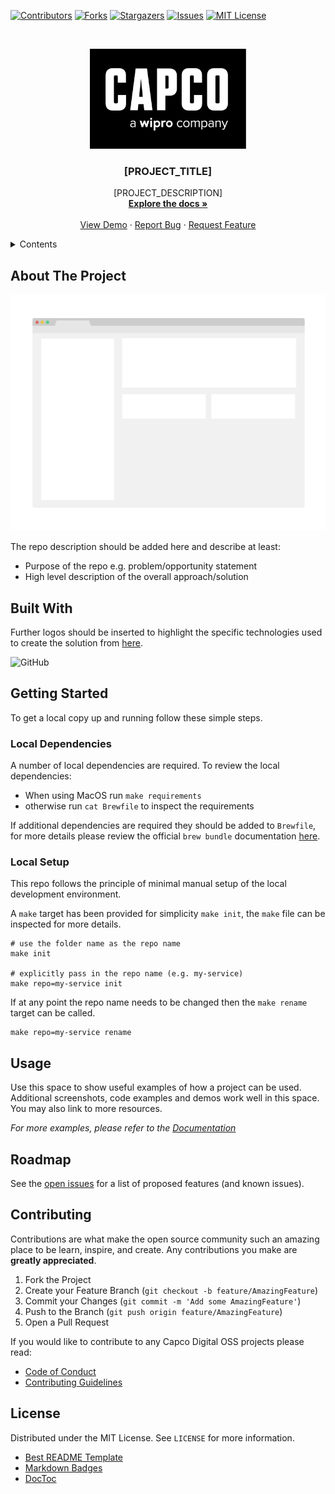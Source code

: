 [![Contributors][contributors-shield]][contributors-url]
[![Forks][forks-shield]][forks-url]
[![Stargazers][stars-shield]][stars-url]
[![Issues][issues-shield]][issues-url]
[![MIT License][license-shield]][license-url]

<!-- PROJECT LOGO -->
<br />
<p align="center">
  <a href="https://github.com/capcodigital/oss-template">
    <img src="https://raw.githubusercontent.com/capcodigital/.github/master/images/capco.jpeg" alt="Logo" height="160px">
  </a>
  <h3 align="center">[PROJECT_TITLE]</h3>
  <p align="center">
    [PROJECT_DESCRIPTION]
    <br />
    <a href="https://github.com/capcodigital/oss-template"><strong>Explore the docs »</strong></a>
    <br />
    <br />
    <a href="https://github.com/capcodigital/oss-template">View Demo</a>
    ·
    <a href="https://github.com/capcodigital/oss-template/issues">Report Bug</a>
    ·
    <a href="https://github.com/capcodigital/oss-template/issues">Request Feature</a>
  </p>
</p>

<details>
  <summary>Contents</summary>
<!-- START doctoc generated TOC please keep comment here to allow auto update -->
<!-- DON'T EDIT THIS SECTION, INSTEAD RE-RUN doctoc TO UPDATE -->

- [About The Project](#about-the-project)
- [Built With](#built-with)
- [Getting Started](#getting-started)
  - [Local Dependencies](#local-dependencies)
  - [Local Setup](#local-setup)
- [Usage](#usage)
- [Roadmap](#roadmap)
- [Contributing](#contributing)
- [License](#license)

<!-- END doctoc generated TOC please keep comment here to allow auto update -->
</details>

## About The Project

[![Product Name Screen Shot][product-screenshot]](https://example.com)

The repo description should be added here and describe at least:

* Purpose of the repo e.g. problem/opportunity statement
* High level description of the overall approach/solution

## Built With

Further logos should be inserted to highlight the specific technologies used to create the solution from [here](https://github.com/Ileriayo/markdown-badges).

![GitHub](https://img.shields.io/badge/github-%23121011.svg?style=for-the-badge&logo=github&logoColor=white)

## Getting Started

To get a local copy up and running follow these simple steps.

### Local Dependencies

A number of local dependencies are required.  To review the local dependencies:

* When using MacOS run `make requirements`
* otherwise run `cat Brewfile` to inspect the requirements

If additional dependencies are required they should be added to `Brewfile`, for more details please review the official `brew bundle` documentation [here](https://github.com/Homebrew/homebrew-bundle).

### Local Setup

This repo follows the principle of minimal manual setup of the local development environment.

 A `make` target has been provided for simplicity ```make init```, the `make` file can be inspected for more details.

 ```shell
# use the folder name as the repo name
make init

# explicitly pass in the repo name (e.g. my-service)
make repo=my-service init
```

If at any point the repo name needs to be changed then the `make rename` target can be called.

```shell
make repo=my-service rename
```

## Usage

Use this space to show useful examples of how a project can be used. Additional screenshots, code examples and demos work well in this space. You may also link to more resources.

_For more examples, please refer to the [Documentation](https://example.com)_

## Roadmap

See the [open issues](https://github.com/capcodigital/oss-template/issues) for a list of proposed features (and known issues).

## Contributing

Contributions are what make the open source community such an amazing place to be learn, inspire, and create. Any contributions you make are **greatly appreciated**.

1. Fork the Project
2. Create your Feature Branch (`git checkout -b feature/AmazingFeature`)
3. Commit your Changes (`git commit -m 'Add some AmazingFeature'`)
4. Push to the Branch (`git push origin feature/AmazingFeature`)
5. Open a Pull Request

If you would like to contribute to any Capco Digital OSS projects please read:

* [Code of Conduct](https://github.com/capcodigital/.github/blob/master/CODE_OF_CONDUCT.md)
* [Contributing Guidelines](https://github.com/capcodigital/.github/blob/master/CONTRIBUTING.md)

## License

Distributed under the MIT License. See `LICENSE` for more information.

* [Best README Template](https://github.com/othneildrew/Best-README-Template)
* [Markdown Badges](https://github.com/Ileriayo/markdown-badges)
* [DocToc](https://github.com/thlorenz/doctoc)

[contributors-shield]: https://img.shields.io/github/contributors/capcodigital/oss-template.svg?style=for-the-badge
[contributors-url]: https://github.com/capcodigital/oss-template/graphs/contributors
[forks-shield]: https://img.shields.io/github/forks/capcodigital/oss-template.svg?style=for-the-badge
[forks-url]: https://github.com/capcodigital/oss-template/network/members
[stars-shield]: https://img.shields.io/github/stars/capcodigital/oss-template.svg?style=for-the-badge
[stars-url]: https://github.com/capcodigital/oss-template/stargazers
[issues-shield]: https://img.shields.io/github/issues/capcodigital/oss-template.svg?style=for-the-badge
[issues-url]: https://github.com/capcodigital/oss-template/issues
[license-shield]: https://img.shields.io/github/license/capcodigital/oss-template.svg?style=for-the-badge
[license-url]: https://github.com/capcodigital/oss-template/blob/master/LICENSE
[product-screenshot]: images/screenshot.png
